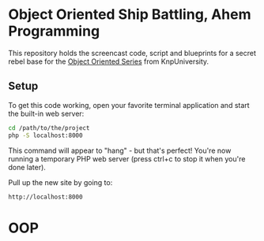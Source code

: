 Object Oriented Ship Battling, Ahem Programming
===============================================

This repository holds the screencast code, script and blueprints for a
secret rebel base for the [Object Oriented Series](https://knpuniversity.com/screencast/oo)
from KnpUniversity.

Setup
-----

To get this code working, open your favorite terminal application
and start the built-in web server:

```bash
cd /path/to/the/project
php -S localhost:8000
```

This command will appear to "hang" - but that's perfect! You're
now running a temporary PHP web server (press ctrl+c to stop it
when you're done later).

Pull up the new site by going to:

    http://localhost:8000

# OOP
